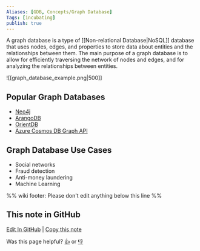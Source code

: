 ```yaml
---
Aliases: [GDB, Concepts/Graph Database]
Tags: [incubating]
publish: true
---
```


A graph database is a type of [[Non-relational Database|NoSQL]] database that uses nodes, edges, and properties to store data about entities and the relationships between them. The main purpose of a graph database is to allow for efficiently traversing the network of nodes and edges, and for analyzing the relationships between entities.

![[graph_database_example.png|500]]

## Popular Graph Databases

- [Neo4j](https://neo4j.com/)
- [ArangoDB](https://www.arangodb.com/)
- [OrientDB](https://orientdb.dev/)
- [Azure Cosmos DB Graph API](https://learn.microsoft.com/en-us/azure/cosmos-db/gremlin/overview)

## Graph Database Use Cases

- Social networks
- Fraud detection
- Anti-money laundering
- Machine Learning

%% wiki footer: Please don't edit anything below this line %%

## This note in GitHub

<span class="git-footer">[Edit In GitHub](https://github.dev/data-engineering-community/data-engineering-wiki/blob/main/Concepts/Data%20Storage/Graph%20Database.md "git-hub-edit-note") | [Copy this note](https://raw.githubusercontent.com/data-engineering-community/data-engineering-wiki/main/Concepts/Data%20Storage/Graph%20Database.md "git-hub-copy-note")</span>

<span class="git-footer">Was this page helpful?
[👍](https://tally.so/r/mOaxjk?rating=Yes&url=https://dataengineering.wiki/Concepts/Data%20Storage/Graph%20Database) or [👎](https://tally.so/r/mOaxjk?rating=No&url=https://dataengineering.wiki/Concepts/Data%20Storage/Graph%20Database)</span>
